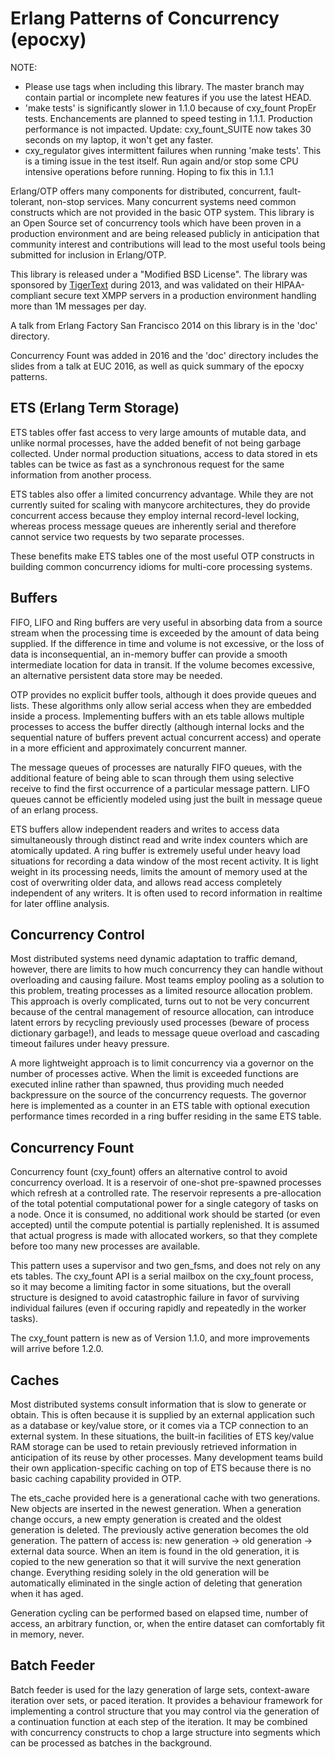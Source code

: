 Erlang Patterns of Concurrency (epocxy)
=======================================

NOTE:
  - Please use tags when including this library. The master branch may contain partial or incomplete new features if you use the latest HEAD.
  - 'make tests' is significantly slower in 1.1.0 because of cxy_fount PropEr tests. Enchancements are planned to speed testing in 1.1.1. Production performance is not impacted. Update: cxy_fount_SUITE now takes 30 seconds on my laptop, it won't get any faster.
  - cxy_regulator gives intermittent failures when running 'make tests'. This is a timing issue in the test itself. Run again and/or stop some CPU intensive operations before running. Hoping to fix this in 1.1.1

Erlang/OTP offers many components for distributed, concurrent, fault-tolerant, non-stop services. Many concurrent systems need common constructs which are not provided in the basic OTP system. This library is an Open Source set of concurrency tools which have been proven in a production environment and are being released publicly in anticipation that community interest and contributions will lead to the most useful tools being submitted for inclusion in Erlang/OTP.

This library is released under a "Modified BSD License". The library was sponsored by [TigerText](http://tigertext.com/) during 2013, and was validated on their HIPAA-compliant secure text XMPP servers in a production environment handling more than 1M messages per day.

A talk from Erlang Factory San Francisco 2014 on this library is in the 'doc' directory.

Concurrency Fount was added in 2016 and the 'doc' directory includes the slides from a talk at EUC 2016, as well as quick summary of the epocxy patterns.


ETS (Erlang Term Storage)
-------------------------

ETS tables offer fast access to very large amounts of mutable data, and unlike normal processes, have the added benefit of not being garbage collected. Under normal production situations, access to data stored in ets tables can be twice as fast as a synchronous request for the same information from another process.

ETS tables also offer a limited concurrency advantage. While they are not currently suited for scaling with manycore architectures, they do provide concurrent access because they employ internal record-level locking, whereas process message queues are inherently serial and therefore cannot service two requests by two separate processes. 

These benefits make ETS tables one of the most useful OTP constructs in building common concurrency idioms for multi-core processing systems.


Buffers
-------

FIFO, LIFO and Ring buffers are very useful in absorbing data from a source stream when the processing time is exceeded by the amount of data being supplied. If the difference in time and volume is not excessive, or the loss of data is inconsequential, an in-memory buffer can provide a smooth intermediate location for data in transit. If the volume becomes excessive, an alternative persistent data store may be needed.

OTP provides no explicit buffer tools, although it does provide queues and lists. These algorithms only allow serial access when they are embedded inside a process. Implementing buffers with an ets table allows multiple processes to access the buffer directly (although internal locks and the sequential nature of buffers prevent actual concurrent access) and operate in a more efficient and approximately concurrent manner.

The message queues of processes are naturally FIFO queues, with the additional feature of being able to scan through them using selective receive to find the first occurrence of a particular message pattern. LIFO queues cannot be efficiently modeled using just the built in message queue of an erlang process.

ETS buffers allow independent readers and writes to access data simultaneously through distinct read and write index counters which are atomically updated. A ring buffer is extremely useful under heavy load situations for recording a data window of the most recent activity. It is light weight in its processing needs, limits the amount of memory used at the cost of overwriting older data, and allows read access completely independent of any writers. It is often used to record information in realtime for later offline analysis.


Concurrency Control
-------------------

Most distributed systems need dynamic adaptation to traffic demand, however, there are limits to how much concurrency they can handle without overloading and causing failure. Most teams employ pooling as a solution to this problem, treating processes as a limited resource allocation problem. This approach is overly complicated, turns out to not be very concurrent because of the central management of resource allocation, can introduce latent errors by recycling previously used processes (beware of process dictionary garbage!), and leads to message queue overload and cascading timeout failures under heavy pressure.

A more lightweight approach is to limit concurrency via a governor on the number of processes active. When the limit is exceeded functions are executed inline rather than spawned, thus providing much needed backpressure on the source of the concurrency requests. The governor here is implemented as a counter in an ETS table with optional execution performance times recorded in a ring buffer residing in the same ETS table.


Concurrency Fount
-----------------

Concurrency fount (cxy_fount) offers an alternative control to avoid concurrency overload. It is a reservoir of one-shot pre-spawned processes which refresh at a controlled rate. The reservoir represents a pre-allocation of the total potential computational power for a single category of tasks on a node. Once it is consumed, no additional work should be started (or even accepted) until the compute potential is partially replenished. It is assumed that actual progress is made with allocated workers, so that they complete before too many new processes are available.

This pattern uses a supervisor and two gen_fsms, and does not rely on any ets tables. The cxy_fount API is a serial mailbox on the cxy_fount process, so it may become a limiting factor in some situations, but the overall structure is designed to avoid catastrophic failure in favor of surviving individual failures (even if occuring rapidly and repeatedly in the worker tasks).

The cxy_fount pattern is new as of Version 1.1.0, and more improvements will arrive before 1.2.0.

Caches
------

Most distributed systems consult information that is slow to generate or obtain. This is often because it is supplied by an external application such as a database or key/value store, or it comes via a TCP connection to an external system. In these situations, the built-in facilities of ETS key/value RAM storage can be used to retain previously retrieved information in anticipation of its reuse by other processes. Many development teams build their own application-specific caching on top of ETS because there is no basic caching capability provided in OTP.

The ets_cache provided here is a generational cache with two generations. New objects are inserted in the newest generation. When a generation change occurs, a new empty generation is created and the oldest generation is deleted. The previously active generation becomes the old generation. The pattern of access is: new generation -> old generation -> external data source. When an item is found in the old generation, it is copied to the new generation so that it will survive the next generation change. Everything residing solely in the old generation will be automatically eliminated in the single action of deleting that generation when it has aged.

Generation cycling can be performed based on elapsed time, number of access, an arbitrary function, or, when the entire dataset can comfortably fit in memory, never.


Batch Feeder
------------

Batch feeder is used for the lazy generation of large sets, context-aware iteration over sets, or paced iteration. It provides a behaviour framework for implementing a control structure that you may control via the generation of a continuation function at each step of the iteration. It may be combined with concurrency constructs to chop a large structure into segments which can be processed as batches in the background.
